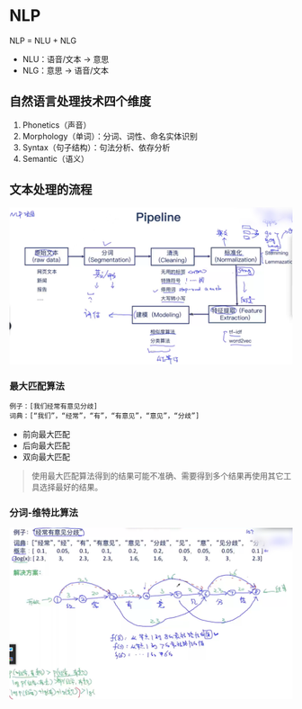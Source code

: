 # NLP

NLP = NLU + NLG
- NLU：语音/文本 -> 意思
- NLG：意思 -> 语音/文本

## 自然语言处理技术四个维度

1. Phonetics（声音）
2. Morphology（单词）：分词、词性、命名实体识别
3. Syntax（句子结构）：句法分析、依存分析 
4. Semantic（语义）

## 文本处理的流程

![avator](./resource/1.png)

### 最大匹配算法

```txt
例子：[我们经常有意见分歧]
词典：[“我们”，“经常”，“有”，“有意见”，“意见”，“分歧”]
```

- 前向最大匹配
- 后向最大匹配
- 双向最大匹配

> 使用最大匹配算法得到的结果可能不准确、需要得到多个结果再使用其它工具选择最好的结果。

### 分词-维特比算法

![avator](./resource/2.png)